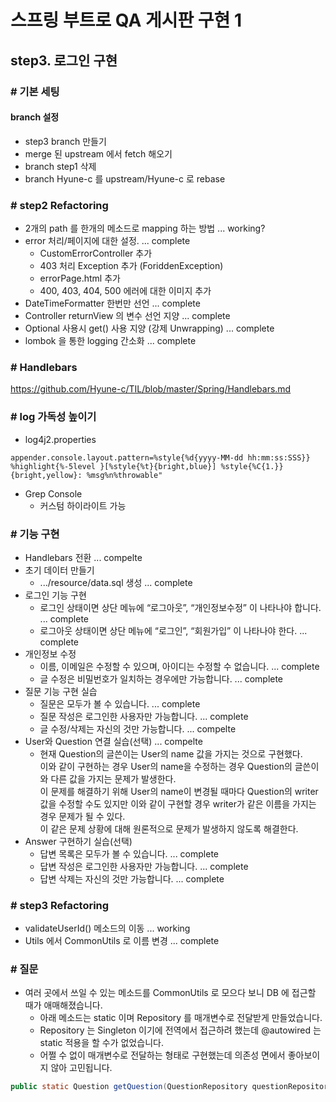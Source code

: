 # 스프링 부트로 QA 게시판 구현 1
## step3. 로그인 구현

### # 기본 세팅
#### branch 설정

- step3 branch 만들기
- merge 된 upstream 에서 fetch 해오기
- branch step1 삭제
- branch Hyune-c 를 upstream/Hyune-c 로 rebase

### # step2 Refactoring
- 2개의 path 를 한개의 메소드로 mapping 하는 방법 ... working?
- error 처리/페이지에 대한 설정. ... complete
    - CustomErrorController 추가
    - 403 처리 Exception 추가 (ForiddenException)
    - errorPage.html 추가
    - 400, 403, 404, 500 에러에 대한 이미지 추가
- DateTimeFormatter 한번만 선언 ... complete
- Controller returnView 의 변수 선언 지양 ... complete
- Optional 사용시 get() 사용 지양 (강제 Unwrapping) ... complete
- lombok 을 통한 logging 간소화 ... complete

### # Handlebars
https://github.com/Hyune-c/TIL/blob/master/Spring/Handlebars.md

### # log 가독성 높이기
- log4j2.properties
```
appender.console.layout.pattern=%style{%d{yyyy-MM-dd hh:mm:ss:SSS}} %highlight{%-5level }[%style{%t}{bright,blue}] %style{%C{1.}}{bright,yellow}: %msg%n%throwable"
```

- Grep Console 
    - 커스텀 하이라이트 가능

### # 기능 구현
- Handlebars 전환 ... compelte
- 초기 데이터 만들기 
    - .../resource/data.sql 생성 ... complete
- 로그인 기능 구현
    - 로그인 상태이면 상단 메뉴에 “로그아웃”, “개인정보수정” 이 나타나야 합니다. ... complete
    - 로그아웃 상태이면 상단 메뉴에 “로그인”, “회원가입” 이 나타나야 한다. ... complete
- 개인정보 수정
    - 이름, 이메일은 수정할 수 있으며, 아이디는 수정할 수 없습니다. ... complete
    - 글 수정은 비밀번호가 일치하는 경우에만 가능합니다. ... complete
- 질문 기능 구현 실습
    - 질문은 모두가 볼 수 있습니다. ... complete
    - 질문 작성은 로그인한 사용자만 가능합니다. ... complete
    - 글 수정/삭제는 자신의 것만 가능합니다. ... compelte
- User와 Question 연결 실습(선택) ... compelte
    - 현재 Question의 글쓴이는 User의 name 값을 가지는 것으로 구현했다.  
    이와 같이 구현하는 경우 User의 name을 수정하는 경우 Question의 글쓴이와 다른 값을 가지는 문제가 발생한다.  
    이 문제를 해결하기 위해 User의 name이 변경될 때마다 Question의 writer 값을 수정할 수도 있지만 이와 같이 구현할 경우 writer가 같은 이름을 가지는 경우 문제가 될 수 있다.  
    이 같은 문제 상황에 대해 원론적으로 문제가 발생하지 않도록 해결한다.
- Answer 구현하기 실습(선택) 
    - 답변 목록은 모두가 볼 수 있습니다. ... complete
    - 답변 작성은 로그인한 사용자만 가능합니다. ... complete
    - 답변 삭제는 자신의 것만 가능합니다. ... complete

### # step3 Refactoring
- validateUserId() 메소드의 이동 ... working
- Utils 에서 CommonUtils 로 이름 변경 ... complete 

### # 질문
- 여러 곳에서 쓰일 수 있는 메소드를 CommonUtils 로 모으다 보니 DB 에 접근할 때가 애매해졌습니다.  
    - 아래 메소드는 static 이며 Repository 를 매개변수로 전달받게 만들었습니다.
    - Repository 는 Singleton 이기에 전역에서 접근하려 했는데 @autowired 는 static 적용을 할 수가 없었습니다.
    - 어쩔 수 없이 매개변수로 전달하는 형태로 구현했는데 의존성 면에서 좋아보이지 않아 고민됩니다.  

```java
public static Question getQuestion(QuestionRepository questionRepository, Long id) {
```
